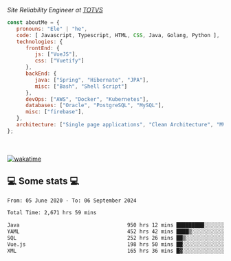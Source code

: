 <p><em>Site Reliability Engineer at <a href="https://www.totvs.com/">TOTVS</a></br>
</em></p>


```javascript
const aboutMe = {
   pronouns: "Ele" | "he",
   code: [ Javascript, Typescript, HTML, CSS, Java, Golang, Python ],
   technologies: {
      frontEnd: {
         js: ["VueJS"],
         css: ["Vuetify"]
      },
      backEnd: {
         java: ["Spring", "Hibernate", "JPA"],
         misc: ["Bash", "Shell Script"]
      },
      devOps: ["AWS", "Docker", "Kubernetes"],
      databases: ["Oracle", "PostgreSQL", "MySQL"],
      misc: ["firebase"],
   },
   architecture: ["Single page applications", "Clean Architecture", "MVC", "Microservices"],
};
```
</br></br>
[![wakatime](https://wakatime.com/badge/user/a3a8ed06-d304-4d6b-bc86-4adc418cdea7.svg)](https://wakatime.com/@a3a8ed06-d304-4d6b-bc86-4adc418cdea7)
<h2>💻 Some stats 💻</h2>

<!--START_SECTION:waka-->

```txt
From: 05 June 2020 - To: 06 September 2024

Total Time: 2,671 hrs 59 mins

Java                                   950 hrs 12 mins █████████░░░░░░░░░░░░░░░░   35.56 %
YAML                                   452 hrs 42 mins ████▒░░░░░░░░░░░░░░░░░░░░   16.94 %
SQL                                    252 hrs 26 mins ██▒░░░░░░░░░░░░░░░░░░░░░░   09.45 %
Vue.js                                 198 hrs 50 mins ██░░░░░░░░░░░░░░░░░░░░░░░   07.44 %
XML                                    165 hrs 36 mins █▓░░░░░░░░░░░░░░░░░░░░░░░   06.20 %
```

<!--END_SECTION:waka-->
